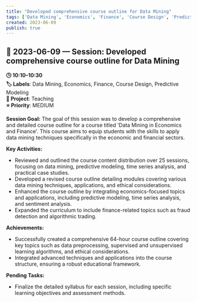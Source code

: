 ```yaml
---
title: "Developed comprehensive course outline for Data Mining"
tags: ['Data Mining', 'Economics', 'Finance', 'Course Design', 'Predictive Modeling']
created: 2023-06-09
publish: true
---
```


## 📅 2023-06-09 — Session: Developed comprehensive course outline for Data Mining

**🕒 10:10–10:30**  
**🏷️ Labels**: Data Mining, Economics, Finance, Course Design, Predictive Modeling  
**📂 Project**: Teaching  
**⭐ Priority**: MEDIUM  


**Session Goal:**
The goal of this session was to develop a comprehensive and detailed course outline for a course titled 'Data Mining in Economics and Finance'. This course aims to equip students with the skills to apply data mining techniques specifically in the economic and financial sectors.

**Key Activities:**
- Reviewed and outlined the course content distribution over 25 sessions, focusing on data mining, predictive modeling, time series analysis, and practical case studies.
- Developed a revised course outline detailing modules covering various data mining techniques, applications, and ethical considerations.
- Enhanced the course outline by integrating economics-focused topics and applications, including predictive modeling, time series analysis, and sentiment analysis.
- Expanded the curriculum to include finance-related topics such as fraud detection and algorithmic trading.

**Achievements:**
- Successfully created a comprehensive 64-hour course outline covering key topics such as data preprocessing, supervised and unsupervised learning algorithms, and ethical considerations.
- Integrated advanced techniques and applications into the course structure, ensuring a robust educational framework.

**Pending Tasks:**
- Finalize the detailed syllabus for each session, including specific learning objectives and assessment methods.
